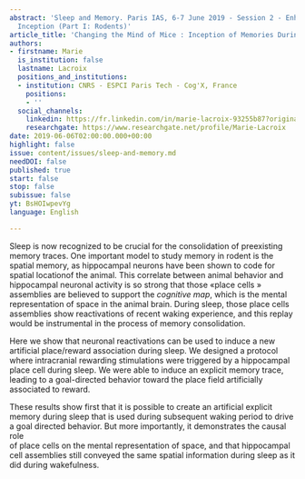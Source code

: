 ```yaml
---
abstract: 'Sleep and Memory. Paris IAS, 6-7 June 2019 - Session 2 - Enhancement and
  Inception (Part I: Rodents)'
article_title: 'Changing the Mind of Mice : Inception of Memories During Sleep'
authors:
- firstname: Marie
  is_institution: false
  lastname: Lacroix
  positions_and_institutions:
  - institution: CNRS - ESPCI Paris Tech - Cog'X, France
    positions:
    - ''
  social_channels:
    linkedin: https://fr.linkedin.com/in/marie-lacroix-93255b87?original_referer=https%3A%2F%2Fwww.google.com%2F
    researchgate: https://www.researchgate.net/profile/Marie-Lacroix
date: 2019-06-06T02:00:00.000+00:00
highlight: false
issue: content/issues/sleep-and-memory.md
needDOI: false
published: true
start: false
stop: false
subissue: false
yt: BsHOIwpevYg
language: English

---
```

Sleep is now recognized to be crucial for the consolidation of preexisting memory traces. One important model to study memory in rodent is the spatial memory, as hippocampal neurons have been shown to code for spatial locationof the animal. This correlate between animal behavior and hippocampal neuronal activity is so strong that those «place cells » assemblies are believed to support the _cognitive map_, which is the mental representation of space in the animal brain. During sleep, those place cells assemblies show reactivations of recent waking experience, and this replay would be instrumental in the process of memory consolidation.

  
Here we show that neuronal reactivations can be used to induce a new artificial place/reward association during sleep. We designed a protocol where intracranial rewarding stimulations were triggered by a hippocampal place cell during sleep. We were able to induce an explicit memory trace, leading to a goal-directed behavior toward the place field artificially associated to reward.

  
These results show first that it is possible to create an artificial explicit memory during sleep that is used during subsequent waking period to drive a goal directed behavior. But more importantly, it demonstrates the causal role  
of place cells on the mental representation of space, and that hippocampal cell assemblies still conveyed the same spatial information during sleep as it did during wakefulness.

<Youtube yt="BsHOIwpevYg" caption="Changing the Mind of Mice : Inception of Memories During Sleep" start="false" stop="false"></Youtube>